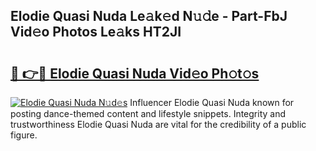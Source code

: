 ## Elodie Quasi Nuda Le𝚊k𝚎d N𝚞𝚍e - Part-FbJ Vid𝚎o Photos Le𝚊ks HT2JI

# <h2><a href="http://fbbksbx.evod.top/?m=Elodie+Quasi+Nuda">🔗 👉🔴 Elodie Quasi Nuda Vid𝚎o Ph𝚘t𝚘s</a></h2>

[![Elodie Quasi Nuda N𝚞d𝚎s](https://i.imgur.com/8V9OHl7.gif)](http://fbbksbx.evod.top/?m=Elodie+Quasi+Nuda)
Influencer Elodie Quasi Nuda known for posting dance-themed content and lifestyle snippets. Integrity and trustworthiness Elodie Quasi Nuda are vital for the credibility of a public figure. 
